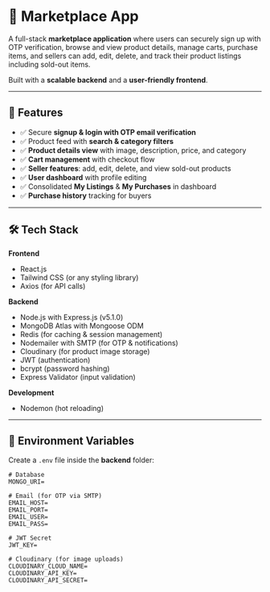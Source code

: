 # 🛒 Marketplace App

A full-stack **marketplace application** where users can securely sign up with OTP verification, browse and view product details, manage carts, purchase items, and sellers can add, edit, delete, and track their product listings including sold-out items.  

Built with a **scalable backend** and a **user-friendly frontend**.

---

## 🚀 Features

- ✅ Secure **signup & login with OTP email verification**
- ✅ Product feed with **search & category filters**
- ✅ **Product details view** with image, description, price, and category
- ✅ **Cart management** with checkout flow
- ✅ **Seller features**: add, edit, delete, and view sold-out products
- ✅ **User dashboard** with profile editing
- ✅ Consolidated **My Listings** & **My Purchases** in dashboard
- ✅ **Purchase history** tracking for buyers

---

## 🛠 Tech Stack

**Frontend**
- React.js  
- Tailwind CSS (or any styling library)  
- Axios (for API calls)  

**Backend**
- Node.js with Express.js (v5.1.0)  
- MongoDB Atlas with Mongoose ODM  
- Redis (for caching & session management)  
- Nodemailer with SMTP (for OTP & notifications)  
- Cloudinary (for product image storage)  
- JWT (authentication)  
- bcrypt (password hashing)  
- Express Validator (input validation)  

**Development**
- Nodemon (hot reloading)

---

## 🔑 Environment Variables

Create a `.env` file inside the **backend** folder:

```env
# Database
MONGO_URI=

# Email (for OTP via SMTP)
EMAIL_HOST=
EMAIL_PORT=
EMAIL_USER=
EMAIL_PASS=

# JWT Secret
JWT_KEY=

# Cloudinary (for image uploads)
CLOUDINARY_CLOUD_NAME=
CLOUDINARY_API_KEY=
CLOUDINARY_API_SECRET=
